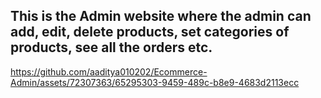 ## This is the Admin website where the admin can add, edit, delete products, set categories of products, see all the orders etc.

https://github.com/aaditya010202/Ecommerce-Admin/assets/72307363/65295303-9459-489c-b8e9-4683d2113ecc

